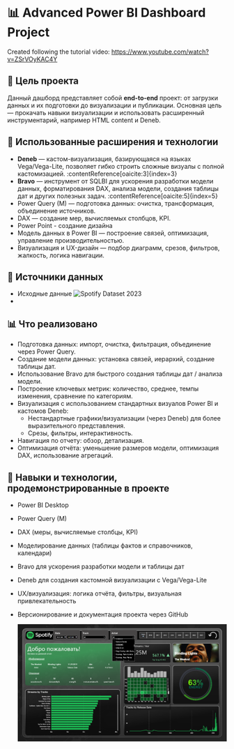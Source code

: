 # 📊 Advanced Power BI Dashboard Project  
Created following the tutorial video: https://www.youtube.com/watch?v=ZSrVOyKAC4Y

## 🎯 Цель проекта  
Данный дашборд представляет собой **end-to-end** проект: от загрузки данных и их подготовки до визуализации и публикации.
Основная цель — прокачать навыки визуализации и использовать расширенный инструментарий, например HTML content и Deneb.

## 🧱 Использованные расширения и технологии  
- **Deneb** — кастом-визуализация, базирующаяся на языках Vega/Vega-Lite, позволяет гибко строить сложные визуалы с полной кастомизацией. :contentReference[oaicite:3]{index=3}  
- **Bravo** — инструмент от SQLBI для ускорения разработки модели данных, форматирования DAX, анализа модели, создания таблицы дат и других полезных задач. :contentReference[oaicite:5]{index=5}  
- Power Query (M) — подготовка данных: очистка, трансформация, объединение источников.  
- DAX — создание мер, вычисляемых столбцов, KPI.
- Power Point - создание дизайна
- Модель данных в Power BI — построение связей, оптимизация, управление производительностью.  
- Визуализация и UX-дизайн — подбор диаграмм, срезов, фильтров, жалкость, логика навигации.  

## 🧰 Источники данных  
- Исходные данные ![Spotify Dataset 2023](https://www.kaggle.com/datasets/tonygordonjr/spotify-dataset-2023)
- 
## 📊 Что реализовано  
- Подготовка данных: импорт, очистка, фильтрация, объединение через Power Query.  
- Создание модели данных: установка связей, иерархий, создание таблицы дат.  
- Использование Bravo для быстрого создания таблицы дат / анализа модели.  
- Построение ключевых метрик: количество, среднее, темпы изменения, сравнение по категориям.  
- Визуализация с использованием стандартных визуалов Power BI и кастомов Deneb:  
  - Нестандартные графики/визуализации (через Deneb) для более выразительного представления.  
  - Срезы, фильтры, интерактивность.  
- Навигация по отчету: обзор, детализация.  
- Оптимизация отчёта: уменьшение размеров модели, оптимизация DAX, использование агрегаций.  

## 🎯 Навыки и технологии, продемонстрированные в проекте  
- Power BI Desktop 
- Power Query (M)  
- DAX (меры, вычисляемые столбцы, KPI)  
- Моделирование данных (таблицы фактов и справочников, календари)  
- Bravo для ускорения разработки модели и таблицы дат  
- Deneb для создания кастомной визуализации с Vega/Vega-Lite  
- UX/визуализация: логика отчёта, фильтры, визуальная привлекательность  
- Версионирование и документация проекта через GitHub

  ![Dashboard preview](https://github.com/MaxXximiroN/powerbi_portfolio/blob/main/spotify_summary_dashboard/screenshot_of_the_dashboard_1.png)
